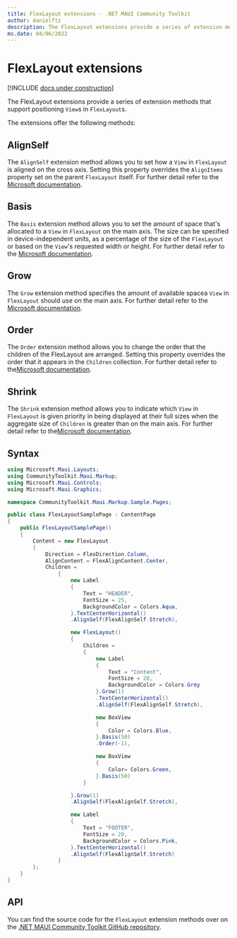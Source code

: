 ```yaml
---
title: FlexLayout extensions - .NET MAUI Community Toolkit
author: danielftz
description: The FlexLayout extensions provide a series of extension methods that support positioning Views in FlexLayouts.
ms.date: 04/06/2022
---
```


# FlexLayout extensions

[!INCLUDE [docs under construction](../../includes/preview-note.md)]

The FlexLayout extensions provide a series of extension methods that support positioning `View`s in `FlexLayout`s.

The extensions offer the following methods:

## AlignSelf

The `AlignSelf` extension method allows you to set how a `View` in `FlexLayout` is aligned on the cross axis. Setting this property overrides the `AlignItems` property set on the parent `FlexLayout` itself. For further detail refer to the [Microsoft documentation](/dotnet/maui/user-interface/layouts/layouts/flexlayout#alignself).

## Basis

The `Basis` extension method allows you to set the amount of space that's allocated to a `View` in `FlexLayout` on the main axis. The size can be specified in device-independent units, as a percentage of the size of the `FlexLayout` or based on the `View`'s requested width or height. For further detail refer to the [Microsoft documentation](/dotnet/maui/user-interface/layouts/flexlayout#basis).

## Grow

The `Grow` extension method specifies the amount of available spacea `View` in `FlexLayout` should use on the main axis. For further detail refer to the [Microsoft documentation](/dotnet/maui/user-interface/layouts/flexlayout#grow).

## Order

The `Order` extension method allows you to change the order that the children of the FlexLayout are arranged.  Setting this property overrides the order that it appears in the `Children` collection. For further detail refer to the[Microsoft documentation](/dotnet/maui/user-interface/layouts/flexlayout#order).

## Shrink

The `Shrink` extension method allows you to indicate which `View` in `FlexLayout` is given priority in being displayed at their full sizes when the aggregate size of `Children` is greater than 
on the main axis. For further detail refer to the[Microsoft documentation](/dotnet/maui/user-interface/layouts/flexlayout#shrink).


## Syntax

```csharp
using Microsoft.Maui.Layouts;
using CommunityToolkit.Maui.Markup;
using Microsoft.Maui.Controls;
using Microsoft.Maui.Graphics;

namespace CommunityToolkit.Maui.Markup.Sample.Pages;

public class FlexLayoutSamplePage : ContentPage
{
	public FlexLayoutSamplePage()
	{
		Content = new FlexLayout
		{
			Direction = FlexDirection.Column,
			AlignContent = FlexAlignContent.Center,
			Children =
				{
					new Label
					{
						Text = "HEADER",
						FontSize = 25,
						BackgroundColor = Colors.Aqua,
					}.TextCenterHorizontal()
					.AlignSelf(FlexAlignSelf.Stretch),

					new FlexLayout()
					{
						Children =
						{
							new Label
							{
								Text = "Content",
								FontSize = 20,
								BackgroundColor = Colors.Grey
							}.Grow(1)
							.TextCenterHorizontal()
							.AlignSelf(FlexAlignSelf.Stretch),

							new BoxView
							{
								Color = Colors.Blue,
							}.Basis(50)
							.Order(-1),

							new BoxView
							{
								Color= Colors.Green,
							}.Basis(50)
						}

					}.Grow(1)
					.AlignSelf(FlexAlignSelf.Stretch),

					new Label
					{
						Text = "FOOTER",
						FontSize = 20,
						BackgroundColor = Colors.Pink,
					}.TextCenterHorizontal()
					.AlignSelf(FlexAlignSelf.Stretch)
				}
		};
	}
}


```

## API

You can find the source code for the `FlexLayout` extension methods over on the [.NET MAUI Community Toolkit GitHub repository](https://github.com/CommunityToolkit/Maui.Markup/blob/main/src/CommunityToolkit.Maui.Markup/FlexLayoutExtensions.cs).